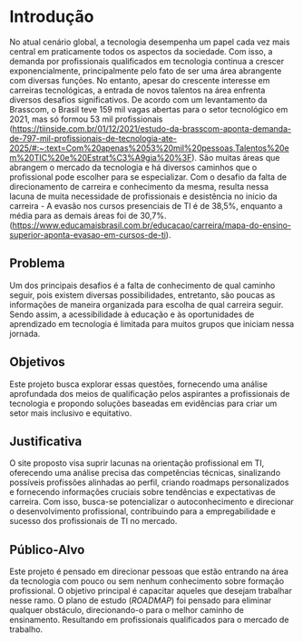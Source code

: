 # Introdução

 No atual cenário global, a tecnologia desempenha um papel cada vez mais central em praticamente todos os aspectos da sociedade. Com isso, a demanda por profissionais qualificados em tecnologia continua a crescer exponencialmente, principalmente pelo fato de ser uma área abrangente com diversas funções. No entanto, apesar do crescente interesse em carreiras tecnológicas, a entrada de novos talentos na área enfrenta diversos desafios significativos. De acordo com um levantamento da Brasscom, o Brasil teve 159 mil vagas abertas para o setor tecnológico em 2021, mas só formou 53 mil profissionais (https://tiinside.com.br/01/12/2021/estudo-da-brasscom-aponta-demanda-de-797-mil-profissionais-de-tecnologia-ate-2025/#:~:text=Com%20apenas%2053%20mil%20pessoas,Talentos%20em%20TIC%20e%20Estrat%C3%A9gia%20%3F).
São muitas áreas que abrangem o mercado da tecnologia e há diversos caminhos que o profissional pode escolher para se especializar. Com o desafio da falta de direcionamento de carreira e conhecimento da mesma, resulta nessa lacuna de muita necessidade de profissionais e desistência no início  da carreira - A evasão nos cursos presenciais de TI é de 38,5%, enquanto a média para as demais áreas foi de 30,7%.(https://www.educamaisbrasil.com.br/educacao/carreira/mapa-do-ensino-superior-aponta-evasao-em-cursos-de-ti).


## Problema

Um dos principais desafios é a falta de conhecimento de qual caminho seguir, pois existem diversas possibilidades, entretanto, são poucas as informações de maneira organizada para escolha de qual carreira seguir. Sendo assim, a acessibilidade à educação e às oportunidades de aprendizado em tecnologia é limitada para muitos grupos que iniciam nessa jornada.

## Objetivos

Este projeto busca explorar essas questões, fornecendo uma análise aprofundada dos meios de qualificação pelos aspirantes a profissionais de tecnologia e propondo soluções baseadas em evidências para criar um setor mais inclusivo e equitativo.

## Justificativa

O site proposto visa suprir lacunas na orientação profissional em TI, oferecendo uma análise precisa das competências técnicas, sinalizando possíveis profissões alinhadas ao perfil, criando roadmaps personalizados e fornecendo informações cruciais sobre tendências e expectativas de carreira. Com isso, busca-se potencializar o autoconhecimento e direcionar o desenvolvimento profissional, contribuindo para a empregabilidade e sucesso dos profissionais de TI no mercado.


## Público-Alvo

Este projeto é pensado em direcionar pessoas que estão entrando na área da tecnologia com pouco ou sem nenhum conhecimento sobre formação profissional. O objetivo principal é capacitar aqueles que desejam trabalhar nesse ramo. O plano de estudo (*ROADMAP*) foi pensado para eliminar qualquer obstáculo, direcionando-o para o melhor caminho de ensinamento. Resultando em profissionais qualificados para o mercado de trabalho.
